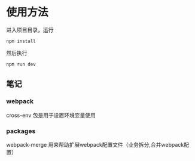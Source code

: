 # 使用方法

进入项目目录，运行
```
npm install
```
然后执行
```
npm run dev
```

## 笔记

### webpack

cross-env 包是用于设置环境变量使用

### packages

webpack-merge 用来帮助扩展webpack配置文件（业务拆分,合并webpack配置）